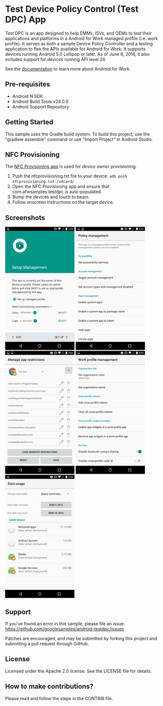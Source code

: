 Test Device Policy Control (Test DPC) App
=========================================

Test DPC is an app designed to help EMMs, ISVs, and OEMs to test their applications and platforms in a Android for Work managed profile (i.e. work profile). It serves as both a sample Device Policy Controller and a testing application to flex the APIs available for Android for Work. It supports devices running Android 5.0 Lollipop or later. As of June 8, 2016, it also includes support for devices running API level 24.

See the [documentation](https://developer.android.com/work/index.html) to learn more about Android for Work.

Pre-requisites
--------------

- Android N SDK
- Android Build Tools v24.0.0
- Android Support Repository

Getting Started
---------------

This sample uses the Gradle build system. To build this project, use the "gradlew assemble" command or use "Import Project" in Android Studio.

NFC Provisioning
------------

The [NFC Provisioning app](https://github.com/googlesamples/android-NfcProvisioning) is used for *device owner* provisioning.

1. Push the nfcprovisioning.txt file to your device:
`adb push nfcprovisioning.txt /sdcard/`
2. Open the NFC Provisioning app and ensure that com.afwsamples.testdpc is auto-populated.
3. Bump the devices and touch to beam.
4. Follow onscreen instructions on the target device.

Screenshots
------------

<img src="doc/setup.png" height="400" alt="Setup" title="Setup screen"/>
<img src="doc/policy_management.png" height="400" alt="Policy Management" title="Home screen once the profile is setup" />
<img src="doc/manage_app_restrictions.png" height="400" alt="Manage App Restrictions" title="Manage restrictions for apps in the work profile" />
<img src="doc/work_profile_management.png" height="400" alt="Work Profile Management" title="Manage policies specific to the work profile" />
<img src="doc/network_data_usage_stats.png" height="400" alt="Network Data Usage Stats" title="Analyze data usage for specific work apps or the entire profile" />

Support
-------

If you've found an error in this sample, please file an issue:
https://github.com/googlesamples/android-testdpc/issues

Patches are encouraged, and may be submitted by forking this project and submitting a pull request through GitHub.

License
-------

Licensed under the Apache 2.0 license. See the LICENSE file for details.

How to make contributions?
--------------------------

Please read and follow the steps in the CONTRIB file.
